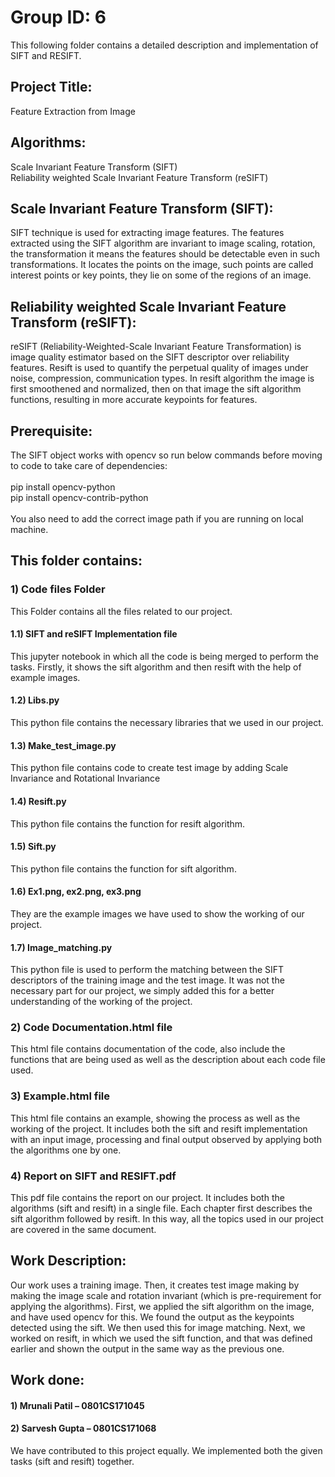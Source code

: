 # Group ID: 6

This following folder contains a detailed description and implementation of SIFT and RESIFT.

## Project Title:
Feature Extraction from Image

## Algorithms:
Scale Invariant Feature Transform (SIFT) <br>
Reliability weighted Scale Invariant Feature Transform (reSIFT)

## Scale Invariant Feature Transform (SIFT):
SIFT technique is used for extracting image features. The features extracted using
the SIFT algorithm are invariant to image scaling, rotation, the transformation it
means the features should be detectable even in such transformations. It locates the
points on the image, such points are called interest points or key points, they lie on
some of the regions of an image.

## Reliability weighted Scale Invariant Feature Transform (reSIFT):
reSIFT (Reliability-Weighted-Scale Invariant Feature Transformation) is image
quality estimator based on the SIFT descriptor over reliability features. Resift is
used to quantify the perpetual quality of images under noise, compression,
communication types. In resift algorithm the image is first smoothened and
normalized, then on that image the sift algorithm functions, resulting in more
accurate keypoints for features.

## Prerequisite:
The SIFT object works with opencv so run below commands before moving to
code to take care of dependencies: <br><br>
pip install opencv-python <br>
pip install opencv-contrib-python <br><br>
You also need to add the correct image path if you are running on local machine.

## This folder contains:
### 1) Code files Folder
This Folder contains all the files related to our project.
#### 1.1) SIFT and reSIFT Implementation file
This jupyter notebook in which all the code is being merged to
perform the tasks. Firstly, it shows the sift algorithm and then resift
with the help of example images.
#### 1.2) Libs.py
This python file contains the necessary libraries that we used in our
project.
#### 1.3) Make_test_image.py
This python file contains code to create test image by adding Scale
Invariance and Rotational Invariance
#### 1.4) Resift.py
This python file contains the function for resift algorithm.
#### 1.5) Sift.py
This python file contains the function for sift algorithm.
#### 1.6) Ex1.png, ex2.png, ex3.png
They are the example images we have used to show the working of
our project.
#### 1.7) Image_matching.py
This python file is used to perform the matching between the SIFT
descriptors of the training image and the test image. It was not the
necessary part for our project, we simply added this for a better
understanding of the working of the project.

### 2) Code Documentation.html file
This html file contains documentation of the code, also include the
functions that are being used as well as the description about each code file
used.
### 3) Example.html file
This html file contains an example, showing the process as well as the
working of the project. It includes both the sift and resift implementation
with an input image, processing and final output observed by applying both
the algorithms one by one.
### 4) Report on SIFT and RESIFT.pdf
This pdf file contains the report on our project. It includes both the
algorithms (sift and resift) in a single file. Each chapter first describes the
sift algorithm followed by resift. In this way, all the topics used in our
project are covered in the same document.

## Work Description:
Our work uses a training image. Then, it creates test image making by
making the image scale and rotation invariant (which is pre-requirement for
applying the algorithms). First, we applied the sift algorithm on the image,
and have used opencv for this. We found the output as the keypoints
detected using the sift. We then used this for image matching. Next, we
worked on resift, in which we used the sift function, and that was defined
earlier and shown the output in the same way as the previous one.

## Work done:
#### 1) Mrunali Patil – 0801CS171045
#### 2) Sarvesh Gupta – 0801CS171068
We have contributed to this project equally. We implemented both the given
tasks (sift and resift) together.

